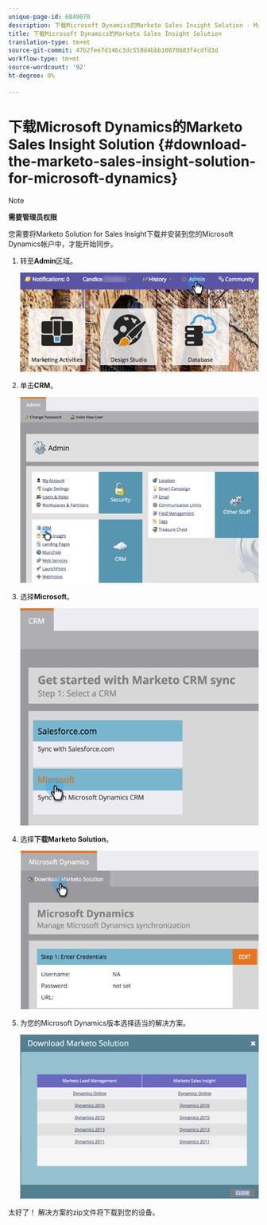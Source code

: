 ```yaml
---
unique-page-id: 6849070
description: 下载Microsoft Dynamics的Marketo Sales Insight Solution - Marketo Docs —— 产品文档
title: 下载Microsoft Dynamics的Marketo Sales Insight Solution
translation-type: tm+mt
source-git-commit: 47b2fee7d146c3dc558d4bbb10070683f4cdfd3d
workflow-type: tm+mt
source-wordcount: '92'
ht-degree: 0%

---
```



# 下载Microsoft Dynamics的Marketo Sales Insight Solution {#download-the-marketo-sales-insight-solution-for-microsoft-dynamics}

>[!NOTE]
>
>**需要管理员权限**

您需要将Marketo Solution for Sales Insight下载并安装到您的Microsoft Dynamics帐户中，才能开始同步。

1. 转至&#x200B;**Admin**&#x200B;区域。

   ![](assets/mainnavhand.png)

1. 单击&#x200B;**CRM**。

   ![](assets/image2015-3-11-13-3a7-3a11.png)

1. 选择&#x200B;**Microsoft**。

   ![](assets/image2016-5-3.png)

1. 选择&#x200B;**下载Marketo Solution**。

   ![](assets/image2015-3-11-13-3a10-3a4.png)

1. 为您的Microsoft Dynamics版本选择适当的解决方案。

   ![](assets/msd-online.png)

太好了！ 解决方案的zip文件将下载到您的设备。
